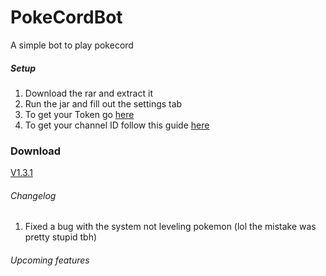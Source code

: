 # PokeCordBot
A simple bot to play pokecord

##### Setup
1. Download the rar and extract it
2. Run the jar and fill out the settings tab
3. To get your Token go [here](https://discordhelp.net/discord-token)
4. To get your channel ID follow this guide [here](https://support.discordapp.com/hc/en-us/articles/206346498-Where-can-I-find-my-User-Server-Message-ID-)


### Download

[V1.3.1](http://bit.ly/2NTjoAW)


###### Changelog
1. Fixed a bug with the system not leveling pokemon (lol the mistake was pretty stupid tbh)

###### Upcoming features

